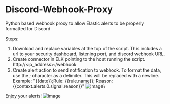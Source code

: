 # Discord-Webhook-Proxy
Python based webhook proxy to allow Elastic alerts to be properly formatted for Discord

Steps:
1) Download and replace variables at the top of the script. This includes a url to your security dashboard, listening port, and discord webhook URL.
2) Create connector in ELK pointing to the host running the script. http://<ip_address>:<port>/webhook
3) Create alert action to send notification to webhook.
   To format the data, use the ; character as a delimiter. This will be replaced with a newline.
   Example: "{{date}};Rule: {{rule.name}}; Reason: {{context.alerts.0.signal.reason}}"
   ![image](https://github.com/user-attachments/assets/5a447670-14b0-42aa-8c7e-c5313ff8d181)\

Enjoy your alerts!
![image](https://github.com/user-attachments/assets/9e62e3fd-d22e-4984-9f39-316d7352e3c6)
